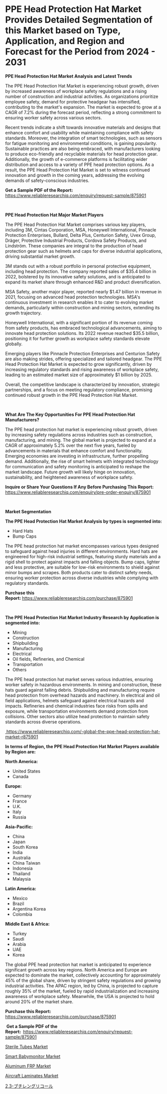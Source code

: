 <p><h1>PPE Head Protection Hat Market Provides Detailed Segmentation of this Market based on Type, Application, and Region and Forecast for the Period from 2024 - 2031</h1></p><p><strong>PPE Head Protection Hat Market Analysis and Latest Trends</strong></p>
<p><p>The PPE Head Protection Hat Market is experiencing robust growth, driven by increased awareness of workplace safety regulations and a rising number of construction and industrial activities. As organizations prioritize employee safety, demand for protective headgear has intensified, contributing to the market's expansion. The market is expected to grow at a CAGR of 7.2% during the forecast period, reflecting a strong commitment to ensuring worker safety across various sectors.</p><p>Recent trends indicate a shift towards innovative materials and designs that enhance comfort and usability while maintaining compliance with safety standards. Moreover, the integration of smart technologies, such as sensors for fatigue monitoring and environmental conditions, is gaining popularity. Sustainable practices are also being embraced, with manufacturers looking to produce eco-friendly and recyclable materials for head protection gear. Additionally, the growth of e-commerce platforms is facilitating wider distribution and access to a variety of PPE head protection options. As a result, the PPE Head Protection Hat Market is set to witness continued innovation and growth in the coming years, addressing the evolving demands of safety-conscious industries.</p></p>
<p><strong>Get a Sample PDF of the Report:&nbsp;</strong> <a href="https://www.reliableresearchiq.com/enquiry/request-sample/875901">https://www.reliableresearchiq.com/enquiry/request-sample/875901</a></p>
<p>&nbsp;</p>
<p><strong>PPE Head Protection Hat Major Market Players</strong></p>
<p><p>The PPE Head Protection Hat Market comprises various key players, including 3M, Cintas Corporation, MSA, Honeywell International, Pinnacle Protection Enterprises, Bullard, Delta Plus, Centurion Safety, Uvex Group, Dräger, Protective Industrial Products, Cordova Safety Products, and Lindström. These companies are integral to the production of head protection gear such as helmets and caps for diverse industrial applications, driving substantial market growth.</p><p>3M stands out with a robust portfolio in personal protective equipment, including head protection. The company reported sales of $35.4 billion in 2022, bolstered by its innovative safety solutions, and is anticipated to expand its market share through enhanced R&D and product diversification.</p><p>MSA Safety, another major player, reported nearly $1.47 billion in revenue in 2021, focusing on advanced head protection technologies. MSA's continuous investment in research enables it to cater to evolving market demands, particularly within construction and mining sectors, extending its growth trajectory.</p><p>Honeywell International, with a significant portion of its revenue coming from safety products, has embraced technological advancements, aiming to innovate head protection solutions. Its 2022 revenue reached $35.5 billion, positioning it for further growth as workplace safety standards elevate globally.</p><p>Emerging players like Pinnacle Protection Enterprises and Centurion Safety are also making strides, offering specialized and tailored headgear. The PPE Head Protection Hat Market is expected to grow significantly, driven by increasing regulatory standards and rising awareness of workplace safety, leading to an estimated market size of approximately $1 billion by 2025.</p><p>Overall, the competitive landscape is characterized by innovation, strategic partnerships, and a focus on meeting regulatory compliance, promising continued robust growth in the PPE Head Protection Hat Market.</p></p>
<p>&nbsp;</p>
<p><strong>What Are The Key Opportunities For PPE Head Protection Hat Manufacturers?</strong></p>
<p><p>The PPE head protection hat market is experiencing robust growth, driven by increasing safety regulations across industries such as construction, manufacturing, and mining. The global market is projected to expand at a CAGR of approximately 5.2% over the next five years, fueled by advancements in materials that enhance comfort and functionality. Emerging economies are investing in infrastructure, further propelling demand. Additionally, the rise of smart helmets with integrated technology for communication and safety monitoring is anticipated to reshape the market landscape. Future growth will likely hinge on innovation, sustainability, and heightened awareness of workplace safety.</p></p>
<p><strong>Inquire or Share Your Questions If Any Before Purchasing This Report:</strong> <a href="https://www.reliableresearchiq.com/enquiry/pre-order-enquiry/875901">https://www.reliableresearchiq.com/enquiry/pre-order-enquiry/875901</a></p>
<p>&nbsp;</p>
<p><strong>Market Segmentation</strong></p>
<p><strong>The PPE Head Protection Hat Market Analysis by types is segmented into:</strong></p>
<p><ul><li>Hard Hats</li><li>Bump Caps</li></ul></p>
<p><p>The PPE head protection hat market encompasses various types designed to safeguard against head injuries in different environments. Hard hats are engineered for high-risk industrial settings, featuring sturdy materials and a rigid shell to protect against impacts and falling objects. Bump caps, lighter and less protective, are suitable for low-risk environments to shield against minor bumps and scrapes. Both products cater to distinct safety needs, ensuring worker protection across diverse industries while complying with regulatory standards.</p></p>
<p><strong>Purchase this Report:&nbsp;</strong><a href="https://www.reliableresearchiq.com/purchase/875901">https://www.reliableresearchiq.com/purchase/875901</a></p>
<p>&nbsp;</p>
<p><strong>The PPE Head Protection Hat Market Industry Research by Application is segmented into:</strong></p>
<p><ul><li>Mining</li><li>Construction</li><li>Shipbuilding</li><li>Manufacturing</li><li>Electrical</li><li>Oil fields, Refineries, and Chemical</li><li>Transportation</li><li>Others</li></ul></p>
<p><p>The PPE head protection hat market serves various industries, ensuring worker safety in hazardous environments. In mining and construction, these hats guard against falling debris. Shipbuilding and manufacturing require head protection from overhead hazards and machinery. In electrical and oil field applications, helmets safeguard against electrical hazards and impacts. Refineries and chemical industries face risks from spills and exposure, while transportation environments demand protection from collisions. Other sectors also utilize head protection to maintain safety standards across diverse operations.</p></p>
<p><a href="https://www.reliableresearchiq.com/-global-the-ppe-head-protection-hat-market-r875901">&nbsp;https://www.reliableresearchiq.com/-global-the-ppe-head-protection-hat-market-r875901</a></p>
<p><strong>In terms of Region, the PPE Head Protection Hat Market Players available by Region are:</strong></p>
<p>
    <p> <strong> North America: </strong>
        <ul>
            <li>United States</li>
            <li>Canada</li>
        </ul>
        </p> 
    <p> <strong> Europe: </strong>
        <ul>
            <li>Germany</li>
            <li>France</li>
            <li>U.K.</li>
            <li>Italy</li>
            <li>Russia</li>
        </ul>
        </p> 
    <p> <strong> Asia-Pacific: </strong>
        <ul>
            <li>China</li>
            <li>Japan</li>
            <li>South Korea</li>
            <li>India</li>
            <li>Australia</li>
            <li>China Taiwan</li>
            <li>Indonesia</li>
            <li>Thailand</li>
            <li>Malaysia</li>
        </ul>
        </p> 
    <p> <strong> Latin America: </strong>
        <ul>
            <li>Mexico</li>
            <li>Brazil</li>
            <li>Argentina Korea</li>
            <li>Colombia</li>
        </ul>
        </p> 
    <p> <strong> Middle East & Africa: </strong>
        <ul>
            <li>Turkey</li>
            <li>Saudi</li>
            <li>Arabia</li>
            <li>UAE</li>
            <li>Korea</li>
        </ul>
    </p>
    </p>
<p><p>The global PPE head protection hat market is anticipated to experience significant growth across key regions. North America and Europe are expected to dominate the market, collectively accounting for approximately 45% of the global share, driven by stringent safety regulations and growing industrial activities. The APAC region, led by China, is projected to capture roughly 35% of the market, fueled by rapid industrialization and increasing awareness of workplace safety. Meanwhile, the USA is projected to hold around 20% of the market share.</p></p>
<p><strong>Purchase this Report: </strong><a href="https://www.reliableresearchiq.com/purchase/875901">https://www.reliableresearchiq.com/purchase/875901</a></p>
<p>&nbsp;<strong>Get a Sample PDF of the Report:&nbsp;&nbsp;</strong><a href="https://www.reliableresearchiq.com/enquiry/request-sample/875901">https://www.reliableresearchiq.com/enquiry/request-sample/875901</a></p>
<p><strong></strong></p>
<p><p><a href="https://www.linkedin.com/pulse/sterile-tubes-market-share-new-trends-analysis-its-type-application-c2g0c?trackingId=BAj8FQnETGSfFH4ZqS1ZSQ%3D%3D">Sterile Tubes Market</a></p><p><a href="https://www.linkedin.com/pulse/smart-babymonitor-market-trends-detailed-study-its-segmentation-ke6sc?trackingId=JTadFZy6TZud%2F5QBfnEtCQ%3D%3D">Smart Babymonitor Market</a></p><p><a href="https://medium.com/@shubham99912151/the-global-aluminum-frp-market-is-at-the-forefront-of-innovation-driving-rapid-industry-e4e8dc79581e">Aluminum FRP Market</a></p><p><a href="https://issuu.com/reportprime-2/docs/aircraft-laminates-market-size-2030_9e31163c2eb7a7">Aircraft Laminates Market</a></p><p><a href="https://medium.com/@cassianlinzjx/2-3-butylene-glycol-market-%E3%81%AE%E3%82%B0%E3%83%AD%E3%83%BC%E3%83%90%E3%83%AB%E5%B8%82%E5%A0%B4%E6%A6%82%E8%A6%81%E3%81%AF-%E4%B8%96%E7%95%8C%E3%81%8A%E3%82%88%E3%81%B3%E4%B8%BB%E8%A6%81%E5%B8%82%E5%A0%B4%E3%81%AB%E3%81%8A%E3%81%91%E3%82%8B%E6%A5%AD%E7%95%8C%E3%81%AB%E5%BD%B1%E9%9F%BF%E3%82%92%E4%B8%8E%E3%81%88%E3%82%8B%E4%B8%BB%E8%A6%81%E3%81%AA%E3%83%88%E3%83%AC%E3%83%B3%E3%83%89%E3%81%AB%E3%81%A4%E3%81%84%E3%81%A6-%E7%8B%AC%E8%87%AA%E3%81%AE%E8%A6%96%E7%82%B9%E3%82%92%E6%8F%90%E4%BE%9B%E3%81%97%E3%81%BE%E3%81%99-1acc74c509e2">2,3-ブチレングリコール</a></p></p>